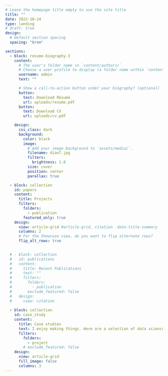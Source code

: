 ```yaml
---
# Leave the homepage title empty to use the site title
title: ""
date: 2022-10-24
type: landing
# draft: true
design:
  # Default section spacing
  spacing: "6rem"

sections:
  - block: resume-biography-3
    content:
      # The user's folder name in `content/authors/`
      # Choose a user profile to display (a folder name within `content/authors/`)
      username: admin
      text: ""

      # Show a call-to-action button under your biography? (optional)
      button:
        text: Download Résumé
        url: uploads/resume.pdf
      button:
        text: Download CV
        url: uploads/cv.pdf

    design:
      css_class: dark
      background:
        color: black
        image:
          # Add your image background to `assets/media/`.
          filename: dian7.jpg
          filters:
            brightness: 1.0
          size: cover
          position: center
          parallax: true

  - block: collection
    id: papers
    content:
      title: Projects
      filters:
        folders:
          - publication
        featured_only: true
    design:
      view: article-grid #article-grid, citation  date-title-summary
      columns: 2
      # For the Showcase view, do you want to flip alternate rows?
      flip_alt_rows: true
      

  # - block: collection
  #   id: publications
  #   content:
  #     title: Recent Publications
  #     text: ""
  #     filters:
  #       folders:
  #         - publication
  #       exclude_featured: false
  #   design:
  #     view: citation
      
  - block: collection
    id: case_study
    content:
      title: Case studies
      text: I enjoy making things. Here are a selection of data science projects that I have worked on over the years.
      filters:
        folders:
          - project
        # exclude_featured: false
    design:
      view: article-grid
      fill_image: false
      columns: 3
---
```

